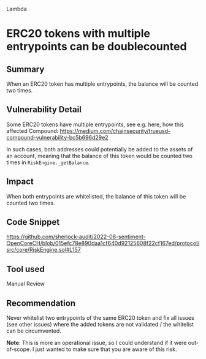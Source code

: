 Lambda
# ERC20 tokens with multiple entrypoints can be doublecounted

## Summary
When an ERC20 token has multiple entrypoints, the balance will be counted two times.

## Vulnerability Detail
Some ERC20 tokens have multiple entrypoints, see e.g. here, how this affected Compound: https://medium.com/chainsecurity/trueusd-compound-vulnerability-bc5b696d29e2

In such cases, both addresses could potentially be added to the assets of an account, meaning that the balance of this token would be counted two times in `RiskEngine._getBalance`.
## Impact
When both entrypoints are whitelisted, the balance of this token will be counted two times.

## Code Snippet
https://github.com/sherlock-audit/2022-08-sentiment-OpenCoreCH/blob/015efc78e890daa1cf640d92125608f22cf167ed/protocol/src/core/RiskEngine.sol#L157

## Tool used

Manual Review

## Recommendation
Never whitelist two entrypoints of the same ERC20 token and fix all issues (see other issues) where the added tokens are not validated / the whitelist can be circumvented.

**Note**: This is more an operational issue, so I could understand if it were out-of-scope. I just wanted to make sure that you are aware of this risk.